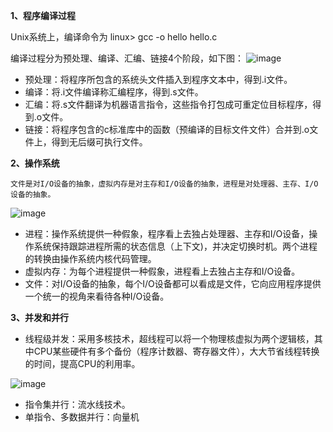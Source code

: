 **1、程序编译过程**

  Unix系统上，编译命令为 linux> gcc -o hello hello.c
	
  编译过程分为预处理、编译、汇编、链接4个阶段，如下图：
![image](https://user-images.githubusercontent.com/56211928/141664419-d8d40b3b-0b5b-40f0-8d81-7e958ba72a24.png)

- 预处理：将程序所包含的系统头文件插入到程序文本中，得到.i文件。
- 编译：将.i文件编译称汇编程序，得到.s文件。
- 汇编：将.s文件翻译为机器语言指令，这些指令打包成可重定位目标程序，得到.o文件。
- 链接：将程序包含的c标准库中的函数（预编译的目标文件文件）合并到.o文件上，得到无后缀可执行文件。

**2、操作系统**

	文件是对I/O设备的抽象，虚拟内存是对主存和I/O设备的抽象，进程是对处理器、主存、I/O设备的抽象。
![image](https://user-images.githubusercontent.com/56211928/141665094-4d528b0e-f4ee-4316-9151-e4c056f5d6a9.png)

- 进程：操作系统提供一种假象，程序看上去独占处理器、主存和I/O设备，操作系统保持跟踪进程所需的状态信息（上下文)，并决定切换时机。两个进程的转换由操作系统内核代码管理。
- 虚拟内存：为每个进程提供一种假象，进程看上去独占主存和I/O设备。
- 文件：对I/O设备的抽象，每个I/O设备都可以看成是文件，它向应用程序提供一个统一的视角来看待各种I/O设备。
		
**3、并发和并行**

- 线程级并发：采用多核技术，超线程可以将一个物理核虚拟为两个逻辑核，其中CPU某些硬件有多个备份（程序计数器、寄存器文件），大大节省线程转换的时间，提高CPU的利用率。
	
![image](https://user-images.githubusercontent.com/56211928/141665107-483afa91-1144-418d-aa65-24b3d247e87e.png)
			
- 指令集并行：流水线技术。
- 单指令、多数据并行：向量机
	

 

